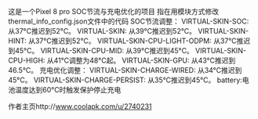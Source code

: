 这是一个Pixel 8 pro SOC节流与充电优化的项目
指在用模块方式修改thermal_info_config.json文件中的代码
SOC节流调整：
VIRTUAL-SKIN-SOC: 从37°C推迟到52°C。
VIRTUAL-SKIN: 从39°C推迟到52°C。
VIRTUAL-SKIN-HINT: 从37°C推迟到52°C。
VIRTUAL-SKIN-CPU-LIGHT-ODPM: 从37°C推迟到45°C。
VIRTUAL-SKIN-CPU-MID: 从39°C推迟到45°C。
VIRTUAL-SKIN-CPU-HIGH: 从41°C调整为48°C起。
VIRTUAL-SKIN-GPU: 从43°C推迟到46.5°C。
充电优化调整：
VIRTUAL-SKIN-CHARGE-WIRED: 从34°C推迟到45°C。
VIRTUAL-SKIN-CHARGE-PERSIST: 从35°C推迟到45°C。
battery:电池温度达到60°C时触发保护停止充电

作者主页http://www.coolapk.com/u/2740231
